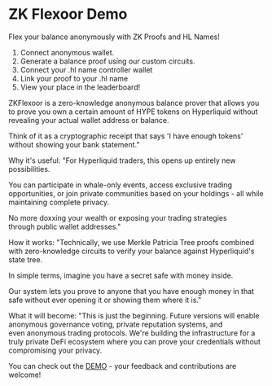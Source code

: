 # ZK Flexoor Demo

Flex your balance anonymously with ZK Proofs and HL Names!

1. Connect anonymous wallet.
2. Generate a balance proof using our custom circuits.
3. Connect your .hl name controller wallet
4. Link your proof to your .hl name
5. View your place in the leaderboard!

ZKFlexoor is a zero-knowledge anonymous balance prover that allows you to prove you own a certain amount of HYPE tokens on Hyperliquid without revealing your actual wallet address or balance.

Think of it as a cryptographic receipt that says 'I have enough tokens' without showing your bank statement."

Why it's useful:
"For Hyperliquid traders, this opens up entirely new possibilities.

You can participate in whale-only events, access exclusive trading opportunities, or join private communities based on your holdings - all while maintaining complete privacy.

No more doxxing your wealth or exposing your trading strategies through public wallet addresses."

How it works:
"Technically, we use Merkle Patricia Tree proofs combined with zero-knowledge circuits to verify your balance against Hyperliquid's state tree.

In simple terms, imagine you have a secret safe with money inside.

Our system lets you prove to anyone that you have enough money in that safe without ever opening it or showing them where it is."

What it will become:
"This is just the beginning. Future versions will enable anonymous governance voting, private reputation systems, and even anonymous trading protocols. We're building the infrastructure for a truly private DeFi ecosystem where you can prove your credentials without compromising your privacy.

You can check out the [DEMO](https://www.youtube.com/watch?v=xsltjodJSJk) - your feedback and contributions are welcome!
